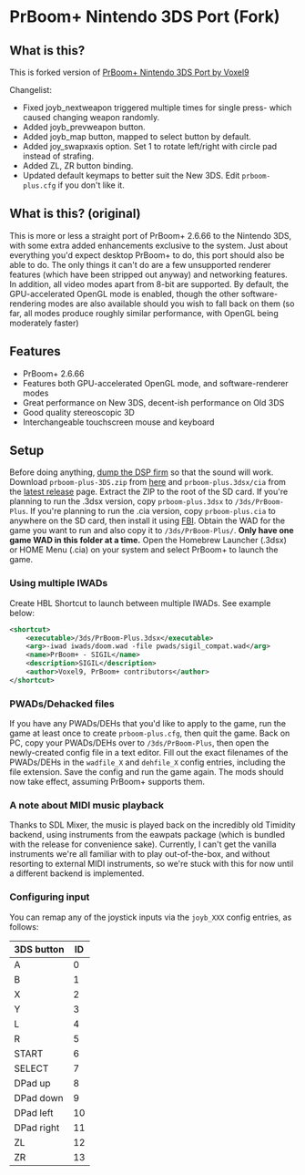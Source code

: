 # PrBoom+ Nintendo 3DS Port (Fork)

## What is this?

This is forked version of [PrBoom+ Nintendo 3DS Port by Voxel9](https://github.com/Voxel9/PrBoom-Plus-3DS)

Changelist:
* Fixed joyb_nextweapon triggered multiple times for single press- which caused changing weapon randomly.
* Added joyb_prevweapon button.
* Added joyb_map button, mapped to select button by default.
* Added joy_swapxaxis option. Set 1 to rotate left/right with circle pad instead of strafing.
* Added ZL, ZR button binding.
* Updated default keymaps to better suit the New 3DS. Edit `prboom-plus.cfg` if you don't like it.

## What is this? (original)

This is more or less a straight port of PrBoom+ 2.6.66 to the Nintendo 3DS, with some extra added enhancements exclusive to the system.
Just about everything you'd expect desktop PrBoom+ to do, this port should also be able to do.
The only things it can't do are a few unsupported renderer features (which have been stripped out anyway) and networking features.
In addition, all video modes apart from 8-bit are supported. By default, the GPU-accelerated OpenGL mode is enabled, though the other software-rendering modes are also available should you wish to fall back on them (so far, all modes produce roughly similar performance, with OpenGL being moderately faster)

## Features
- PrBoom+ 2.6.66
- Features both GPU-accelerated OpenGL mode, and software-renderer modes
- Great performance on New 3DS, decent-ish performance on Old 3DS
- Good quality stereoscopic 3D
- Interchangeable touchscreen mouse and keyboard

## Setup
Before doing anything, [dump the DSP firm](https://github.com/zoogie/DSP1/releases) so that the sound will work.
Download `prboom-plus-3DS.zip` from [here](https://github.com/iAmGhost/PrBoom-Plus-3DS/releases/tag/v1.0.1) and `prboom-plus.3dsx/cia` from the [latest release](https://github.com/iAmGhost/PrBoom-Plus-3DS/releases/latest) page.
Extract the ZIP to the root of the SD card. If you're planning to run the .3dsx version, copy `prboom-plus.3dsx` to `/3ds/PrBoom-Plus`.
If you're planning to run the .cia version, copy `prboom-plus.cia` to anywhere on the SD card, then install it using [FBI](https://github.com/Steveice10/FBI).
Obtain the WAD for the game you want to run and also copy it to `/3ds/PrBoom-Plus/`. **Only have one game WAD in this folder at a time.**
Open the Homebrew Launcher (.3dsx) or HOME Menu (.cia) on your system and select PrBoom+ to launch the game.

### Using multiple IWADs

Create HBL Shortcut to launch between multiple IWADs. See example below:

```xml
<shortcut>
    <executable>/3ds/PrBoom-Plus.3dsx</executable>
    <arg>-iwad iwads/doom.wad -file pwads/sigil_compat.wad</arg>
    <name>PrBoom+ - SIGIL</name>
    <description>SIGIL</description>
    <author>Voxel9, PrBoom+ contributors</author>
</shortcut>
```

### PWADs/Dehacked files
If you have any PWADs/DEHs that you'd like to apply to the game, run the game at least once to create `prboom-plus.cfg`, then quit the game.
Back on PC, copy your PWADs/DEHs over to `/3ds/PrBoom-Plus`, then open the newly-created config file in a text editor.
Fill out the exact filenames of the PWADs/DEHs in the `wadfile_X` and `dehfile_X` config entries, including the file extension.
Save the config and run the game again. The mods should now take effect, assuming PrBoom+ supports them.

### A note about MIDI music playback
Thanks to SDL Mixer, the music is played back on the incredibly old Timidity backend, using instruments from the eawpats package (which is bundled with the release for convenience sake).
Currently, I can't get the vanilla instruments we're all familiar with to play out-of-the-box, and without resorting to external MIDI instruments, so we're stuck with this for now until a different backend is implemented.

### Configuring input
You can remap any of the joystick inputs via the `joyb_XXX` config entries, as follows:

| 3DS button | ID |
| ---------- | -- |
| A          | 0  |
| B          | 1  |
| X          | 2  |
| Y          | 3  |
| L          | 4  |
| R          | 5  |
| START      | 6  |
| SELECT     | 7  |
| DPad up    | 8  |
| DPad down  | 9  |
| DPad left  | 10 |
| DPad right | 11 |
| ZL         | 12 |
| ZR         | 13 |

